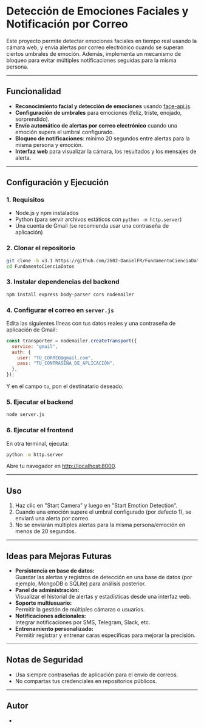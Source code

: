# Detección de Emociones Faciales y Notificación por Correo

Este proyecto permite detectar emociones faciales en tiempo real usando la cámara web, y envía alertas por correo electrónico cuando se superan ciertos umbrales de emoción. Además, implementa un mecanismo de bloqueo para evitar múltiples notificaciones seguidas para la misma persona.

---

## Funcionalidad

- **Reconocimiento facial y detección de emociones** usando [face-api.js](https://github.com/justadudewhohacks/face-api.js).
- **Configuración de umbrales** para emociones (feliz, triste, enojado, sorprendido).
- **Envío automático de alertas por correo electrónico** cuando una emoción supera el umbral configurado.
- **Bloqueo de notificaciones**: mínimo 20 segundos entre alertas para la misma persona y emoción.
- **Interfaz web** para visualizar la cámara, los resultados y los mensajes de alerta.

---

## Configuración y Ejecución

### 1. Requisitos

- Node.js y npm instalados
- Python (para servir archivos estáticos con `python -m http.server`)
- Una cuenta de Gmail (se recomienda usar una contraseña de aplicación)

### 2. Clonar el repositorio

```sh
git clone -b v3.1 https://github.com/2602-DanielFR/FundamentoCienciaDatos.git
cd FundamentoCienciaDatos
```

### 3. Instalar dependencias del backend

```sh
npm install express body-parser cors nodemailer
```

### 4. Configurar el correo en `server.js`

Edita las siguientes líneas con tus datos reales y una contraseña de aplicación de Gmail:

```js
const transporter = nodemailer.createTransport({
  service: "gmail",
  auth: {
    user: "TU_CORREO@gmail.com",
    pass: "TU_CONTRASEÑA_DE_APLICACIÓN",
  },
});
```
Y en el campo `to`, pon el destinatario deseado.

### 5. Ejecutar el backend

```sh
node server.js
```

### 6. Ejecutar el frontend

En otra terminal, ejecuta:

```sh
python -m http.server
```

Abre tu navegador en [http://localhost:8000](http://localhost:8000).

---

## Uso

1. Haz clic en "Start Camera" y luego en "Start Emotion Detection".
2. Cuando una emoción supere el umbral configurado (por defecto 1), se enviará una alerta por correo.
3. No se enviarán múltiples alertas para la misma persona/emoción en menos de 20 segundos.

---

## Ideas para Mejoras Futuras

- **Persistencia en base de datos:**  
  Guardar las alertas y registros de detección en una base de datos (por ejemplo, MongoDB o SQLite) para análisis posterior.
- **Panel de administración:**  
  Visualizar el historial de alertas y estadísticas desde una interfaz web.
- **Soporte multiusuario:**  
  Permitir la gestión de múltiples cámaras o usuarios.
- **Notificaciones adicionales:**  
  Integrar notificaciones por SMS, Telegram, Slack, etc.
- **Entrenamiento personalizado:**  
  Permitir registrar y entrenar caras específicas para mejorar la precisión.

---

## Notas de Seguridad

- Usa siempre contraseñas de aplicación para el envío de correos.
- No compartas tus credenciales en repositorios públicos.

---

## Autor

- 